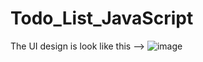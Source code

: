 # Todo_List_JavaScript

The UI design is look like this -->
![image](https://github.com/Thurein2003/Todo_List_JavaScript/assets/105615488/7e177cfd-94e6-4b38-8377-16c607e92809)
